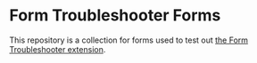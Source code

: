 # Form Troubleshooter Forms

This repository is a collection for forms used to test out
[the Form Troubleshooter extension](https://github.com/GoogleChromeLabs/form-troubleshooter).
